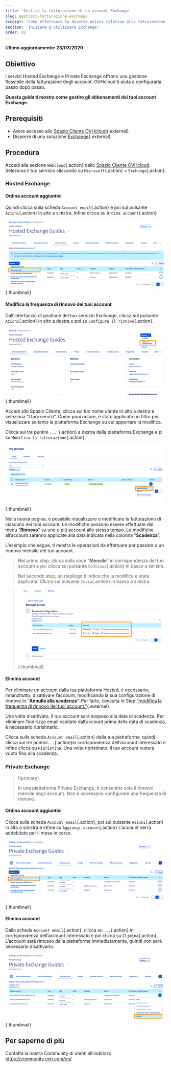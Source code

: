 ```yaml
---
title: 'Gestire la fatturazione di un account Exchange'
slug: gestisci-fatturazione-exchange
excerpt: 'Come effettuare le diverse azioni relative alla fatturazione del tuo servizio Exchange'
section: 'Iniziare a utilizzare Exchange'
order: 02
---
```


**Ultimo aggiornamento: 23/03/2020**

## Obiettivo

I servizi Hosted Exchange e Private Exchange offrono una gestione flessibile della fatturazione degli account. OVHcloud ti aiuta a configurarla passo dopo passo.


**Questa guida ti mostra come gestire gli abbonamenti dei tuoi account Exchange.**

## Prerequisiti

- Avere accesso allo [Spazio Cliente OVHcloud](https://www.ovh.com/auth/?action=gotomanager&from=https://www.ovh.it/&ovhSubsidiary=it){.external}
- Disporre di una soluzione [Exchange](https://www.ovhcloud.com/fr/emails/hosted-exchange/){.external}

## Procedura

Accedi alla sezione `Webcloud`{.action} dello [Spazio Cliente OVHcloud](https://www.ovh.com/auth/?action=gotomanager&from=https://www.ovh.it/&ovhSubsidiary=it). Seleziona il tuo servizio cliccando su `Microsoft`{.action} > `Exchange`{.action}.

### Hosted Exchange 

#### Ordina account aggiuntivi

Quindi clicca sulla scheda `Account email`{.action} e poi sul pulsante `Azioni`{.action} in alto a sinistra. Infine clicca su `Ordina account`{.action}

![billing_exchange](images/billing-exchange-00.png){.thumbnail}


#### Modifica la frequenza di rinnovo dei tuoi account <a name="periodicity"></a>

Dall’interfaccia di gestione del tuo servizio Exchange, clicca sul pulsante `Azioni`{.action} in alto a destra e poi su `Configura il rinnovo`{.action}. 

![billing_exchange](images/billing-exchange-01.png){.thumbnail}

Accedi allo Spazio Cliente, clicca sul tuo nome utente in alto a destra e seleziona “I tuoi servizi”. Come puoi notare, è stato applicato un filtro per visualizzare soltanto la piattaforma Exchange su cui apportare la modifica.

Clicca sui tre puntini `... `{.action} a destra della piattaforma Exchange e pi su `Modifica la fatturazione`{.action}.

![billing_exchange](images/billing-exchange-02.png){.thumbnail}

Nella nuova pagina, è possibile visualizzare e modificare la fatturazione di ciascuno dei tuoi account. Le modifiche possono essere effettuate dal menu “**Rinnovo**” su uno o più account allo stesso tempo.  Le modifiche all’account saranno applicate alla data indicata nella colonna “**Scadenza**”. 

L’esempio che segue, ti mostra le operazioni da effettuare per passare a un rinnovo mensile del tuo account.

> Nel primo step, clicca sulla voce “**Mensile**” in corrispondenza del tuo account e poi clicca sul pulsante `Continua`{.action} in basso a sinistra. 

> Nel secondo step, un riepilogo ti indica che la modifica è stata applicata. Clicca sul pulsante `Invia`{.action} in basso a sinistra.

> ![billing_exchange](images/billing-exchange-03.png){.thumbnail}

#### Elimina account

Per eliminare un account dalla tua piattaforma Hosted, è necessario, innanzitutto, disattivare l’account, modificando la sua configurazione di rinnovo in “**Annulla alla scadenza**”. Per farlo, consulta lo Step [“modifica la frequenza di rinnovo dei tuoi account.”](./#modifica-la-frequenza-di-rinnovo-dei-tuoi-account){.external}

Una volta disattivato, il tuo account sarà sospeso alla data di scadenza. Per eliminare l’indirizzo email ospitato dall’account prima della data di scadenza, è necessario ripristinarlo.

Clicca sulla scheda `Account email`{.action} della tua piattaforma, quindi clicca sui tre puntini`...`{.action}in corrispondenza dell’account interessato e infine clicca su `Ripristina`. Una volta ripristinato, il tuo account resterà vuoto fino alla scadenza.

### Private Exchange

> [!primary]
>
> In una piattaforma Private Exchange, è consentito solo il rinnovo mensile degli account. Non è necessario configurare una frequenza di rinnovo.

#### Ordina account aggiuntivi

Clicca sulla scheda `Account email`{.action}, poi sul pulsante `Azioni`{.action} in alto a sinistra e infine su `Aggiungi account`{.action} L’account verrà addebitato per il mese in corso.

![billing_exchange](images/billing-exchange-06.png){.thumbnail}


#### Elimina account

Dalla scheda `Account email`{.action}, clicca su `...`{.action} in corrispondenza dell’account interessato e poi clicca su `Elimina`{.action}.  L’account sarà rimosso dalla piattaforma immediatamente, quindi non sarà necessario disattivarlo.

![billing_exchange](images/billing-exchange-07.png){.thumbnail}


## Per saperne di più

Contatta la nostra Community di utenti all’indirizzo <https://community.ovh.com/en/>.